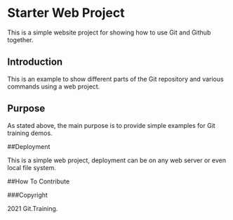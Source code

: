 # Starter Web Project

This is a simple website project for 
showing how to use Git and Github together.

## Introduction

This is an example to show different parts
of the Git repository and various commands 
using a web project.

## Purpose

As stated above, the main purpose is to
provide simple examples for Git training demos.

##Deployment

This is a simple web project, deployment can be on any 
web server or even local file system.

##How To Contribute

###Copyright

2021 Git.Training.